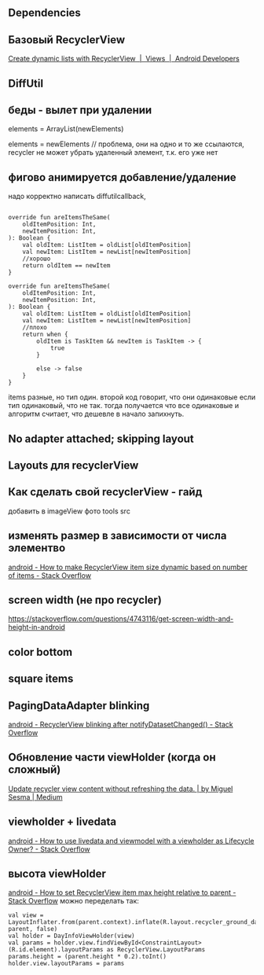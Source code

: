 ## Dependencies

## Базовый RecyclerView
[Create dynamic lists with RecyclerView  |  Views  |  Android Developers](https://developer.android.com/develop/ui/views/layout/recyclerview)
## DiffUtil

## беды - вылет при удалении
elements = ArrayList(newElements)

elements = newElements  // проблема, они на одно и то же ссылаются, recycler не может убрать удаленный элемент, т.к. его уже нет

## фигово анимируется добавление/удаление
надо корректно написать diffutilcallback,
```

override fun areItemsTheSame(  
    oldItemPosition: Int,  
    newItemPosition: Int,  
): Boolean {  
    val oldItem: ListItem = oldList[oldItemPosition]  
    val newItem: ListItem = newList[newItemPosition]  
    //хорошо
    return oldItem == newItem  
}
```
```
override fun areItemsTheSame(  
    oldItemPosition: Int,  
    newItemPosition: Int,  
): Boolean {  
    val oldItem: ListItem = oldList[oldItemPosition]  
    val newItem: ListItem = newList[newItemPosition]  
    //плохо
    return when {  
        oldItem is TaskItem && newItem is TaskItem -> {  
            true  
        }  
  
        else -> false  
    }  
}
```

items разные, но тип один. второй код говорит, что они одинаковые если тип одинаковый, что не так. тогда получается что все одинаковые и алгоритм считает, что дешевле в начало запихнуть.
## No adapter attached; skipping layout

## Layouts для recyclerView

## Как сделать свой recyclerView - гайд

добавить в imageView фото tools
src
## изменять размер в зависимости от числа элементво
[android - How to make RecyclerView item size dynamic based on number of items - Stack Overflow](https://stackoverflow.com/questions/75577182/how-to-make-recyclerview-item-size-dynamic-based-on-number-of-items)
## screen width (не про recycler)
https://stackoverflow.com/questions/4743116/get-screen-width-and-height-in-android
## color bottom

## square items

## PagingDataAdapter blinking 
[android - RecyclerView blinking after notifyDatasetChanged() - Stack Overflow](https://stackoverflow.com/questions/29331075/recyclerview-blinking-after-notifydatasetchanged)
## Обновление части viewHolder (когда он сложный)
[Update recycler view content without refreshing the data. | by Miguel Sesma | Medium](https://medium.com/@MiguelSesma/update-recycler-view-content-without-refreshing-the-data-bb79d768bde8)
## viewholder + livedata
[android - How to use livedata and viewmodel with a viewholder as Lifecycle Owner? - Stack Overflow](https://stackoverflow.com/questions/54825613/how-to-use-livedata-and-viewmodel-with-a-viewholder-as-lifecycle-owner)
## высота viewHolder
[android - How to set RecyclerView item max height relative to parent - Stack Overflow](https://stackoverflow.com/questions/64789096/how-to-set-recyclerview-item-max-height-relative-to-parent)
можно переделать так:
```
val view = LayoutInflater.from(parent.context).inflate(R.layout.recycler_ground_day_info_element, parent, false)  
val holder = DayInfoViewHolder(view)  
val params = holder.view.findViewById<ConstraintLayout>(R.id.element).layoutParams as RecyclerView.LayoutParams  
params.height = (parent.height * 0.2).toInt()  
holder.view.layoutParams = params
```